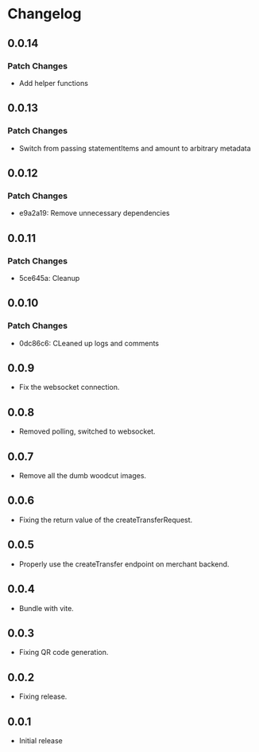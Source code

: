 # Changelog

## 0.0.14

### Patch Changes

- Add helper functions

## 0.0.13

### Patch Changes

- Switch from passing statementItems and amount to arbitrary metadata

## 0.0.12

### Patch Changes

- e9a2a19: Remove unnecessary dependencies

## 0.0.11

### Patch Changes

- 5ce645a: Cleanup

## 0.0.10

### Patch Changes

- 0dc86c6: CLeaned up logs and comments

## 0.0.9

- Fix the websocket connection.

## 0.0.8

- Removed polling, switched to websocket.

## 0.0.7

- Remove all the dumb woodcut images.

## 0.0.6

- Fixing the return value of the createTransferRequest.

## 0.0.5

- Properly use the createTransfer endpoint on merchant backend.

## 0.0.4

- Bundle with vite.

## 0.0.3

- Fixing QR code generation.

## 0.0.2

- Fixing release.

## 0.0.1

- Initial release
